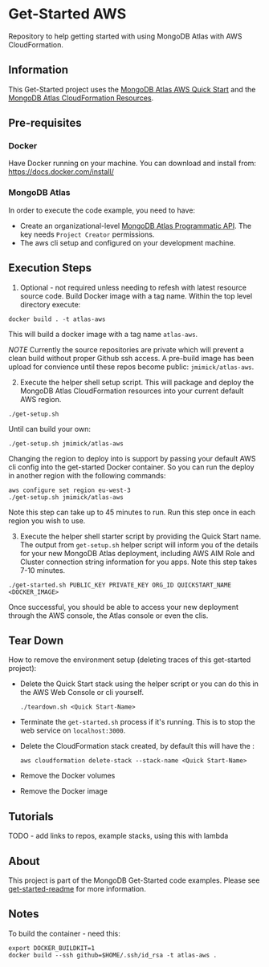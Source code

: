 # Get-Started AWS

Repository to help getting started with using MongoDB Atlas with AWS CloudFormation.

## Information

This Get-Started project uses the [MongoDB Atlas AWS Quick Start]() and the [MongoDB Atlas CloudFormation Resources]().

## Pre-requisites 

### Docker 

Have Docker running on your machine. You can download and install from: https://docs.docker.com/install/

### MongoDB Atlas

In order to execute the code example, you need to have: 

* Create an organizational-level [MongoDB Atlas Programmatic API](https://docs.atlas.mongodb.com/configure-api-access#programmatic-api-keys). The key needs `Project Creator` permissions.
* The aws cli setup and configured on your development machine. 

##  Execution Steps 

1. Optional - not required unless needing to refesh with latest resource source code.
   Build Docker image with a tag name. Within the top level directory execute: 
  ```
  docker build . -t atlas-aws
  ```
   This will build a docker image with a tag name `atlas-aws`. 

   *NOTE* Currently the source repositories are private which will prevent a clean build without proper Github ssh access. A pre-build image has been upload for convience until these repos become public: `jmimick/atlas-aws`. 

2. Execute the helper shell setup script. This will package and deploy the MongoDB Atlas CloudFormation resources into your current default AWS region. 
  ```
  ./get-setup.sh
  ```
  
  Until can build your own:

  ```
  ./get-setup.sh jmimick/atlas-aws
  ```

  Changing the region to deploy into is support by passing your default AWS cli config into the get-started Docker container. So you can run the deploy in another region with the following commands:
  ```
  aws configure set region eu-west-3
  ./get-setup.sh jmimick/atlas-aws
  ```
  Note this step can take up to 45 minutes to run.
  Run this step once in each region you wish to use.

3. Execute the helper shell starter script by providing the Quick Start name. The output from `get-setup.sh` helper script will inform you of the details for your new MongoDB Atlas deployment, including AWS AIM Role and Cluster connection string information for you apps. Note this step takes 7-10 minutes. 
  ```
  ./get-started.sh PUBLIC_KEY PRIVATE_KEY ORG_ID QUICKSTART_NAME <DOCKER_IMAGE>
  ```
Once successful, you should be able to access your new deployment through the AWS console, the Atlas console or even the clis.

## Tear Down 

How to remove the environment setup (deleting traces of this get-started project):

* Delete the Quick Start stack using the helper script or you can do this in the AWS Web Console or cli yourself.
  ```
  ./teardown.sh <Quick Start-Name>
  ```

* Terminate the `get-started.sh` process if it's running. This is to stop the web service on `localhost:3000`.
* Delete the CloudFormation stack created, by default this will have the <Quick Start-Name>:
   ```
   aws cloudformation delete-stack --stack-name <Quick Start-Name>
   ```
* Remove the Docker volumes
* Remove the Docker image

## Tutorials

TODO - add links to repos, example stacks, using this with lambda

## About 

This project is part of the MongoDB Get-Started code examples. Please see [get-started-readme](https://github.com/mongodb-developer/get-started-readme) for more information. 


## Notes

To build the container - need this:
```
export DOCKER_BUILDKIT=1
docker build --ssh github=$HOME/.ssh/id_rsa -t atlas-aws .
```
